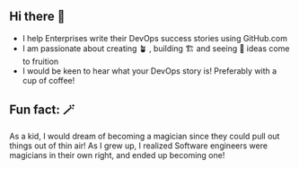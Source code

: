 ## Hi there 👋

- I help Enterprises write their DevOps success stories using GitHub.com
- I am passionate about creating 🪴 , building 🏗️ and seeing 👀 ideas come to fruition
- I would be keen to hear what your DevOps story is! Preferably with a cup of coffee!

## Fun fact: 🪄
As a kid, I would dream of becoming a magician since they could pull out things out of thin air! As I grew up, I realized Software engineers were magicians in their own right, and ended up becoming one!
